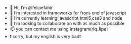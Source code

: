 - 👋 Hi, I’m @felipefahir
- 👀 I’m interested in frameworks for front-end of javascript
- 🌱 I’m currently learning javascript,html5,css3 and node
- 💞️ I’m looking to collaborate on with as much as possible
- 📫 you can contact me using instagram(rlq_lipe)
-  ❗️ sorry, but my english is very bad❗️
<!---
felipefahir/felipefahir is a ✨ special ✨ repository because its `README.md` (this file) appears on your GitHub profile.
You can click the Preview link to take a look at your changes.
--->
